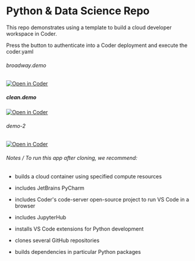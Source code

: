 # Python & Data Science Repo

This repo demonstrates using a template to build a cloud developer workspace in Coder.

Press the button to authenticate into a Coder deployment and execute the coder.yaml

###### broadway.demo
[![Open in Coder](https://cdn.coder.com/embed-button.svg)](https://broadway.demo.coder.com/wac/build?template_oauth_service=github&template_url=git@github.com:mtm20176/python_wac.git&template_ref=master&template_filepath=.coder/coder.yaml)

##### clean.demo
[![Open in Coder](https://cdn.coder.com/embed-button.svg)](https://clean.demo.coder.com/wac/build?template_oauth_service=github&template_url=git@github.com:mtm20176/python_wac.git&template_ref=master&template_filepath=.coder/coder.yaml)

###### demo-2
[![Open in Coder](https://cdn.coder.com/embed-button.svg)](https://demo-2.cdr.dev/wac/build?template_oauth_service=github&template_url=git@github.com:mtm20176/python_wac.git&template_ref=master&template_filepath=.coder/coder.yaml)


###### Notes / To run this app after cloning, we recommend:

* builds a cloud container using specified compute resources

* includes JetBrains PyCharm

* includes Coder's code-server open-source project to run VS Code in a browser

* includes JupyterHub

* installs VS Code extensions for Python development

* clones several GitHub repositories

* builds dependencies in particular Python packages


